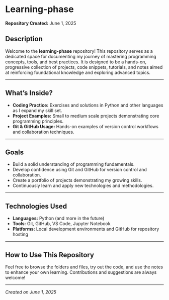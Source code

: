 # Learning-phase

**Repository Created:** June 1, 2025

## Description

Welcome to the **learning-phase** repository! This repository serves as a dedicated space for documenting my journey of mastering programming concepts, tools, and best practices. It is designed to be a hands-on, progressive collection of projects, code snippets, tutorials, and notes aimed at reinforcing foundational knowledge and exploring advanced topics.

---

## What’s Inside?

- **Coding Practice:** Exercises and solutions in Python and other languages as I expand my skill set.
- **Project Examples:** Small to medium scale projects demonstrating core programming principles.
- **Git & GitHub Usage:** Hands-on examples of version control workflows and collaboration techniques.

---

## Goals

- Build a solid understanding of programming fundamentals.
- Develop confidence using Git and GitHub for version control and collaboration.
- Create a portfolio of projects demonstrating my growing skills.
- Continuously learn and apply new technologies and methodologies.

---

## Technologies Used

- **Languages:** Python (and more in the future)
- **Tools:** Git, GitHub, VS Code, Jupyter Notebook
- **Platforms:** Local development environments and GitHub for repository hosting

---

## How to Use This Repository

Feel free to browse the folders and files, try out the code, and use the notes to enhance your own learning. Contributions and suggestions are always welcome!

---

*Created on June 1, 2025*
